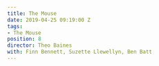 ```yaml
---
title: The Mouse
date: 2019-04-25 09:19:00 Z
tags:
- The Mouse
position: 8
director: Theo Baines
with: Finn Bennett, Suzette Llewellyn, Ben Batt
---
```


